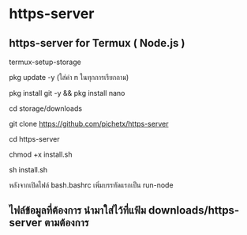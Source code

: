 # https-server
https-server for Termux ( Node.js )
-----------------------------------------------

termux-setup-storage

pkg update -y  (ใส่ค่า n ในทุกการเรียกถาม)

pkg install git -y && pkg install nano

cd storage/downloads

git clone https://github.com/pichetx/https-server

cd https-server

chmod +x install.sh

sh install.sh

หลังจากเปิดไฟล์ bash.bashrc เพิ่มบรรทัดแรกเป็น run-node

ไฟล์ข้อมูลที่ต้องการ นำมาใส่ไว้ที่แฟ้ม downloads/https-server ตามต้องการ
--------------------------------
